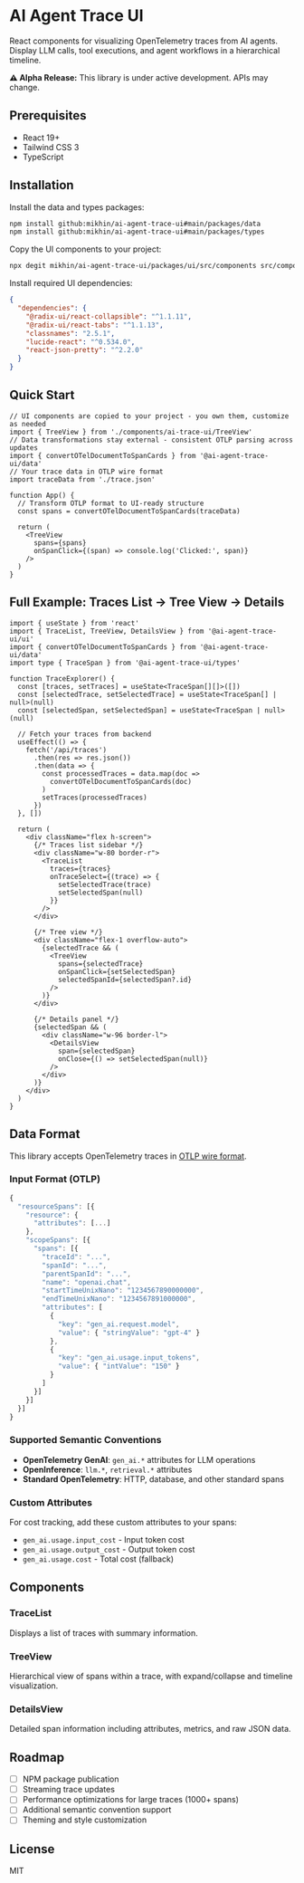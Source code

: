 # AI Agent Trace UI

React components for visualizing OpenTelemetry traces from AI agents. Display LLM calls, tool executions, and agent workflows in a hierarchical timeline.

**⚠️ Alpha Release:** This library is under active development. APIs may change.

## Prerequisites

- React 19+
- Tailwind CSS 3
- TypeScript

## Installation

Install the data and types packages:
```bash
npm install github:mikhin/ai-agent-trace-ui#main/packages/data
npm install github:mikhin/ai-agent-trace-ui#main/packages/types
```

Copy the UI components to your project:
```bash
npx degit mikhin/ai-agent-trace-ui/packages/ui/src/components src/components/ai-trace-ui
```

Install required UI dependencies:
```json
{
  "dependencies": {
    "@radix-ui/react-collapsible": "^1.1.11",
    "@radix-ui/react-tabs": "^1.1.13",
    "classnames": "2.5.1",
    "lucide-react": "^0.534.0",
    "react-json-pretty": "^2.2.0"
  }
}
```

## Quick Start

```tsx
// UI components are copied to your project - you own them, customize as needed
import { TreeView } from './components/ai-trace-ui/TreeView'
// Data transformations stay external - consistent OTLP parsing across updates
import { convertOTelDocumentToSpanCards } from '@ai-agent-trace-ui/data'
// Your trace data in OTLP wire format
import traceData from './trace.json'

function App() {
  // Transform OTLP format to UI-ready structure
  const spans = convertOTelDocumentToSpanCards(traceData)
  
  return (
    <TreeView 
      spans={spans}
      onSpanClick={(span) => console.log('Clicked:', span)}
    />
  )
}
```

## Full Example: Traces List → Tree View → Details

```tsx
import { useState } from 'react'
import { TraceList, TreeView, DetailsView } from '@ai-agent-trace-ui/ui'
import { convertOTelDocumentToSpanCards } from '@ai-agent-trace-ui/data'
import type { TraceSpan } from '@ai-agent-trace-ui/types'

function TraceExplorer() {
  const [traces, setTraces] = useState<TraceSpan[][]>([])
  const [selectedTrace, setSelectedTrace] = useState<TraceSpan[] | null>(null)
  const [selectedSpan, setSelectedSpan] = useState<TraceSpan | null>(null)

  // Fetch your traces from backend
  useEffect(() => {
    fetch('/api/traces')
      .then(res => res.json())
      .then(data => {
        const processedTraces = data.map(doc => 
          convertOTelDocumentToSpanCards(doc)
        )
        setTraces(processedTraces)
      })
  }, [])

  return (
    <div className="flex h-screen">
      {/* Traces list sidebar */}
      <div className="w-80 border-r">
        <TraceList 
          traces={traces}
          onTraceSelect={(trace) => {
            setSelectedTrace(trace)
            setSelectedSpan(null)
          }}
        />
      </div>

      {/* Tree view */}
      <div className="flex-1 overflow-auto">
        {selectedTrace && (
          <TreeView
            spans={selectedTrace}
            onSpanClick={setSelectedSpan}
            selectedSpanId={selectedSpan?.id}
          />
        )}
      </div>

      {/* Details panel */}
      {selectedSpan && (
        <div className="w-96 border-l">
          <DetailsView 
            span={selectedSpan}
            onClose={() => setSelectedSpan(null)}
          />
        </div>
      )}
    </div>
  )
}
```

## Data Format

This library accepts OpenTelemetry traces in [OTLP wire format](https://opentelemetry.io/docs/specs/otlp/).

### Input Format (OTLP)
```typescript
{
  "resourceSpans": [{
    "resource": {
      "attributes": [...]
    },
    "scopeSpans": [{
      "spans": [{
        "traceId": "...",
        "spanId": "...",
        "parentSpanId": "...",
        "name": "openai.chat",
        "startTimeUnixNano": "1234567890000000",
        "endTimeUnixNano": "1234567891000000",
        "attributes": [
          {
            "key": "gen_ai.request.model",
            "value": { "stringValue": "gpt-4" }
          },
          {
            "key": "gen_ai.usage.input_tokens",
            "value": { "intValue": "150" }
          }
        ]
      }]
    }]
  }]
}
```

### Supported Semantic Conventions

- **OpenTelemetry GenAI**: `gen_ai.*` attributes for LLM operations
- **OpenInference**: `llm.*`, `retrieval.*` attributes
- **Standard OpenTelemetry**: HTTP, database, and other standard spans

### Custom Attributes

For cost tracking, add these custom attributes to your spans:
- `gen_ai.usage.input_cost` - Input token cost
- `gen_ai.usage.output_cost` - Output token cost
- `gen_ai.usage.cost` - Total cost (fallback)

## Components

### TraceList
Displays a list of traces with summary information.

### TreeView
Hierarchical view of spans within a trace, with expand/collapse and timeline visualization.

### DetailsView
Detailed span information including attributes, metrics, and raw JSON data.

## Roadmap

- [ ] NPM package publication
- [ ] Streaming trace updates
- [ ] Performance optimizations for large traces (1000+ spans)
- [ ] Additional semantic convention support
- [ ] Theming and style customization

## License

MIT
